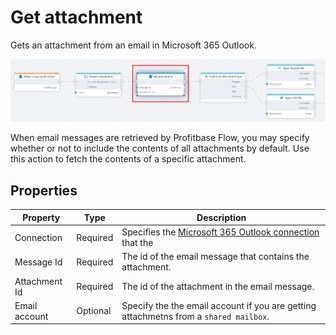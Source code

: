 # Get attachment

Gets an attachment from an email in Microsoft 365 Outlook.

![img](/images/flow/microsoft-365-outlook-get-attachment.png)

When email messages are retrieved by Profitbase Flow, you may specify whether or not to include the contents of all attachments by default.
Use this action to fetch the contents of a specific attachment.

## Properties

| Property      | Type     | Description                                                                           |
| ------------- | -------- | ------------------------------------------------------------------------------------- |
| Connection    | Required | Specifies the [Microsoft 365 Outlook connection](./outlook-connection.md) that the    |
| Message Id    | Required | The id of the email message that contains the attachment.                             |
| Attachment Id | Required | The id of the attachment in the email message.                                        |
| Email account | Optional | Specify the the email account if you are getting attachmetns from a `shared mailbox`. |
